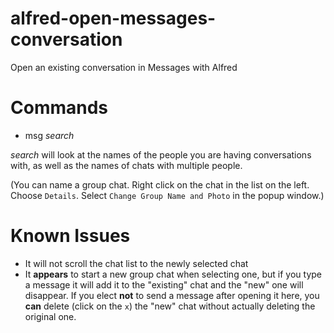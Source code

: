 # alfred-open-messages-conversation
Open an existing conversation in Messages with Alfred

# Commands
* msg *search*
  
*search* will look at the names of the people you are having conversations with, as well as the names of chats with multiple people.
  
(You can name a group chat.  Right click on the chat in the list on the left.  Choose `Details`.  Select `Change Group Name and Photo` in the popup window.)
  
# Known Issues
  
* It will not scroll the chat list to the newly selected chat
* It **appears** to start a new group chat when selecting one, but if you type a message it will add it to the "existing" chat and the "new" one will disappear.  If you elect **not** to send a message after opening it here, you **can** delete (click on the `x`) the "new" chat without actually deleting the original one.
  
